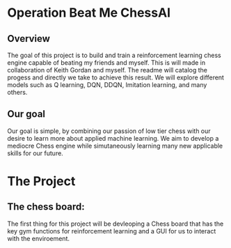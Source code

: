 # Operation Beat Me ChessAI
## Overview
The goal of this project is to build and train a reinforcement learning chess engine capable of beating my friends and myself. This is will made in collaboration of Keith Gordan and myself. The readme will catalog the progess and directly we take to achieve this result. We will explore different models such as Q learning, DQN, DDQN, Imitation learning, and many others.

## Our goal
Our goal is simple, by combining our passion of low tier chess with our desire to learn more about applied machine learning. We aim to develop a mediocre Chess engine while simutaneously learning many new applicable skills for our future.

# The Project
## The chess board:
The first thing for this project will be devleoping a Chess board that has the key gym functions for reinforcement learning and a GUI for us to interact with the enviroement. 
